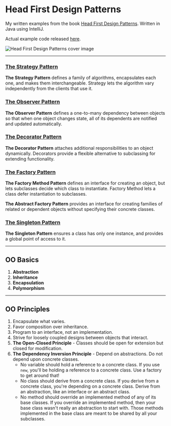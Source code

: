 # Head First Design Patterns

My written examples from the book [Head First Design Patterns](https://www.oreilly.com/library/view/head-first-design/0596007124/). Written in Java using IntelliJ.

Actual example code released [here](/publisher-code).

![Head First Design Patterns cover image](https://m.media-amazon.com/images/I/51rmlxN57sL._AC_SY780_.jpg)

---

### [The Strategy Pattern](/strategy/)
**The Strategy Pattern** defines a family of algorithms, encapsulates each one, and makes them interchangeable. Strategy lets the algorithm vary independently from the clients that use it.

### [The Observer Pattern](/observer/)
**The Observer Pattern** defines a one-to-many dependency between objects so that when one object changes state, all of its dependents are notified and updated automatically.

### [The Decorator Pattern](/decorator/)
**The Decorator Pattern** attaches additional responsibilities to an object dynamically. Decorators provide a flexible alternative to subclassing for extending functionality.

### [The Factory Pattern](/factory/)
**The Factory Method Pattern** defines an interface for creating an object, but lets subclasses decide which class to instantiate. Factory Method lets a class defer instantiation to subclasses.

**The Abstract Factory Pattern** provides an interface for creating families of related or dependent objects without specifying their concrete classes.

### [The Singleton Pattern](/singleton/)
**The Singleton Pattern** ensures a class has only one instance, and provides a global point of access to it.

---

## OO Basics
1. **Abstraction**
1. **Inheritance**
1. **Encapsulation**
1. **Polymorphism**

---

## OO Principles
1. Encapsulate what varies.
1. Favor composition over inheritance.
1. Program to an interface, not an implementation.
1. Strive for loosely coupled designs between objects that interact.
1. **The Open-Closed Principle** - Classes should be open for extension but closed for modification.
1. **The Dependency Inversion Principle** - Depend on abstractions. Do not depend upon concrete classes.
   - No variable should hold a reference to a concrete class. If you use `new`, you'll be holding a reference to a concrete class. Use a factory to get around that!
   - No class should derive from a concrete class. If you derive from a concrete class, you're depending on a concrete class. Derive from an abstraction, like an interface or an abstract class.
   - No method should override an implemented method of any of its base classes. If you override an implemented method, then your base class wasn't really an abstraction to start with. Those methods implemented in the base class are meant to be shared by all your subclasses.
